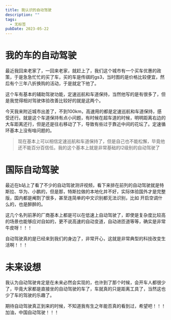 ```yaml
---
title: 我认识的自动驾驶
description: ""
tags:
  - 无标签
pubDate: 2023-05-22
---
```



# 我的车的自动驾驶

  最近我回来老家了，一回来老家，就赶上了，我们这个城市有一个买车优惠的政策，于是急急忙忙的买了车，买的车是传祺的gs3，当时图的是价格比较便宜，然后有个三年八折换购的活动，于是就定下他了。

  这个车有基本的辅助驾驶功能，定速巡航和车道保持，当然他写的是有很多了，但是我觉得相对驾驶体验改善比较好的就是这两个。

  今天我来附近城市出差了，不到100km，高速用的都是定速巡航和车道保持，感受还行。就是这个车道保持有点小问题，有时候在超车道的时候，明明距离右边的大车距离还行，但是还是往右移动了下，导致有些过于靠近中间的花坛了。定速循环基本上没有啥问题的。

  > 现在基本上可以相信定速巡航和车道保持了，但是自己也不能松懈，毕竟他还不能百分百信任。我的这个基本上就是非常基础的l2级别的自动驾驶了

# 国际自动驾驶

  最近在b站上了看了不少的自动驾驶测评视频，看下来排在前列的自动驾驶就是特斯拉、华为、小鹏的，但是那，特斯拉做的本地化并不好，实际体验国外才是完整版，国内都是阉割了很多，甚至连简单的中文识别都无法识别，比如 开启空调什么的，也是醉醉的。

  这几个名列前茅的厂商基本上都是可以在低速上自动驾驶了，即使是复杂度比较高的场景也能够应对自如的，更不说高速的自动变道，自动进匝道等等，确实是非常牛皮呀！！！

  自动驾驶真的是已经来到我们的身边了，非常开心，这就是非常典型的科技改变生活啊！！！

# 未来设想

  我认为自动驾驶肯定是在未来必然会实现的，也许到了那个时候，会开车人都很少了，毕竟大家都是直接坐的自动驾驶的车了，车就真的只是距离工具了，当然这也少了车的驾驶的乐趣了。

  期待自动驾驶真正到来的时候，不知道我有生之年能否真的看到过，希望吧！！！加油，中国自动驾驶！！！
